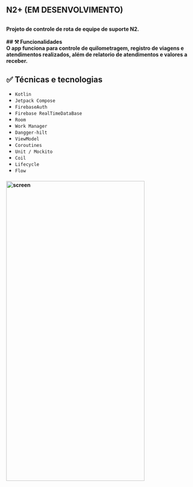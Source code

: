 # <h2>N2+ (EM DESENVOLVIMENTO)<h2>

<h4>
Projeto de controle de rota de equipe de suporte N2.<br><br>
## ⚒️ Funcionalidades<br>
O app funciona para controle de quilometragem, registro de viagens e atendimentos realizados, além de relatorio de atendimentos e valores a receber.

## ✅ Técnicas e tecnologias
- `Kotlin`
- `Jetpack Compose`
- `FirebaseAuth`
- `Firebase RealTimeDataBase`
- `Room`
- `Work Manager`
- `Dangger-hilt`
- `ViewModel`
- `Coroutines`
- `Unit / Mockito`
- `Coil`
- `Lifecycle`
- `Flow`
<h4>

<div>
<img  alt="screen" src="https://github.com/allangoncalvess/rotaN2/blob/main/Screenshot_20240209_063630.png" height="800" width="370">
</div>
